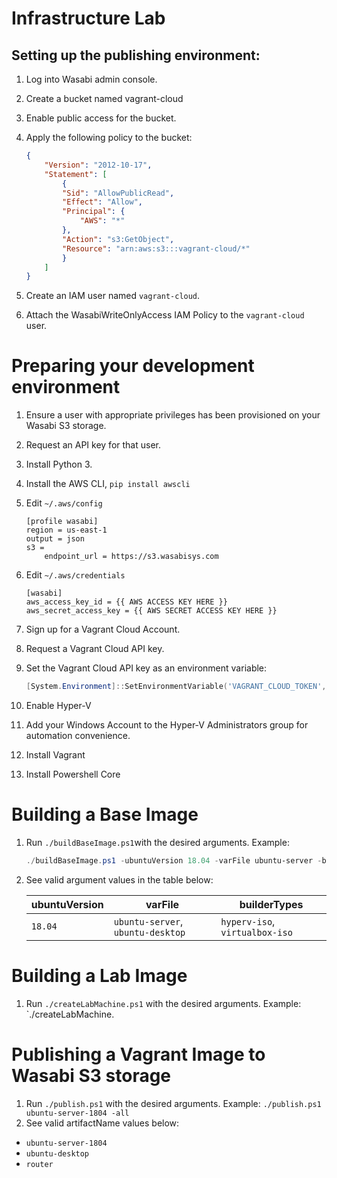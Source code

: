 # Infrastructure Lab

## Setting up the publishing environment:

1. Log into Wasabi admin console.
2. Create a bucket named vagrant-cloud
3. Enable public access for the bucket.
4. Apply the following policy to the bucket:

    ```json
    {
        "Version": "2012-10-17",
        "Statement": [
            {
            "Sid": "AllowPublicRead",
            "Effect": "Allow",
            "Principal": {
                "AWS": "*"
            },
            "Action": "s3:GetObject",
            "Resource": "arn:aws:s3:::vagrant-cloud/*"
            }
        ]
    }
    ```
5. Create an IAM user named `vagrant-cloud`.
6. Attach the WasabiWriteOnlyAccess IAM Policy to the `vagrant-cloud` user.

# Preparing your development environment

1. Ensure a user with appropriate privileges has been provisioned on your Wasabi S3 storage.
2. Request an API key for that user.
3. Install Python 3.
4. Install the AWS CLI, `pip install awscli`
5. Edit `~/.aws/config`

    ```
    [profile wasabi]
    region = us-east-1
    output = json
    s3 =
        endpoint_url = https://s3.wasabisys.com
    ```

6. Edit `~/.aws/credentials`

    ```
    [wasabi]
    aws_access_key_id = {{ AWS ACCESS KEY HERE }}
    aws_secret_access_key = {{ AWS SECRET ACCESS KEY HERE }}
    ```

7. Sign up for a Vagrant Cloud Account.
8. Request a Vagrant Cloud API key.
9. Set the Vagrant Cloud API key as an environment variable:

    ```powershell
    [System.Environment]::SetEnvironmentVariable('VAGRANT_CLOUD_TOKEN', 'YOUR TOKEN HERE', 'user')
    ```

10. Enable Hyper-V
11. Add your Windows Account to the Hyper-V Administrators group for automation convenience.
12. Install Vagrant
13. Install Powershell Core


# Building a Base Image

1. Run `./buildBaseImage.ps1`with the desired arguments.  Example: 

    ```powershell
    ./buildBaseImage.ps1 -ubuntuVersion 18.04 -varFile ubuntu-server -builderType hyperv-iso
    ```

2. See valid argument values in the table below:

    | ubuntuVersion | varFile         | builderTypes |
    | ------------- | --------------- | ------------ |
    | `18.04`       | `ubuntu-server`, `ubuntu-desktop` | `hyperv-iso`, `virtualbox-iso` |

# Building a Lab Image

1. Run `./createLabMachine.ps1` with the desired arguments.  Example: `./createLabMachine.
# Publishing a Vagrant Image to Wasabi S3 storage

1. Run `./publish.ps1` with the desired arguments.  Example: `./publish.ps1 ubuntu-server-1804 -all`
2. See valid artifactName values below:
  - `ubuntu-server-1804`
  - `ubuntu-desktop`
  - `router`